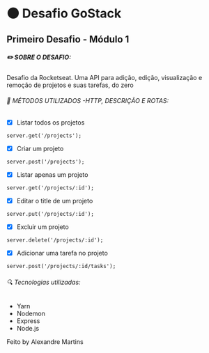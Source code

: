 
# :new_moon: Desafio GoStack 
## Primeiro Desafio - Módulo 1 

##### :pencil2: SOBRE O DESAFIO:

Desafio da Rocketseat. Uma API para adição, edição, visualização e remoção de projetos e suas tarefas, do zero

###### :pushpin: MÉTODOS UTILIZADOS -HTTP, DESCRIÇÃO E ROTAS:
- [x] Listar todos os projetos
```
server.get('/projects');
```
- [x] Criar um projeto
```
server.post('/projects');
```

- [x] Listar apenas um projeto
```
server.get('/projects/:id');
```

- [x] Editar o title de um projeto
```
server.put('/projects/:id');
```

- [x] Excluir um projeto
```
server.delete('/projects/:id');
```

- [x] Adicionar uma tarefa no projeto
```
server.post('/projects/:id/tasks');
```

###### :mag: Tecnologias utilizadas: 

- Yarn
- Nodemon
- Express
- Node.js

Feito by Alexandre Martins 
